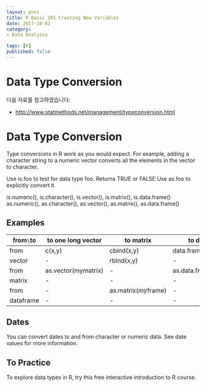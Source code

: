 ```yaml
---
layout: post  
title: R Basic 201 Creating New Variables  
date: 2017-10-02  
category:
- Data Analysis  

tags: [R]  
published: false  
---
```


# Data Type Conversion

다음 자료를 참고하였습니다:  
- http://www.statmethods.net/management/typeconversion.html

# Data Type Conversion

Type conversions in R work as you would expect. For example, adding a character string to a numeric vector converts all the elements in the vector to character.

Use is.foo to test for data type foo. Returns TRUE or FALSE
Use as.foo to explicitly convert it.

is.numeric(), is.character(), is.vector(), is.matrix(), is.data.frame()
as.numeric(), as.character(), as.vector(), as.matrix(), as.data.frame()

## Examples

from`\`to | to one long vector  | to matrix          | to data frame
----------|---------------------|--------------------|-----------------------
from      | c(x,y)              | cbind(x,y)         | data.frame(x,y)
vector    | -                   | rbind(x,y)         | -
from      | as.vector(mymatrix) | -                  | as.data.frame(mymatrix)
matrix    | -                   | -                  | -                        
from      | -                   | as.matrix(myframe) | -
dataframe | -                   | -                  | -

## Dates

You can convert dates to and from character or numeric data. See date values for more information.

## To Practice

To explore data types in R, try this free interactive introduction to R course.
